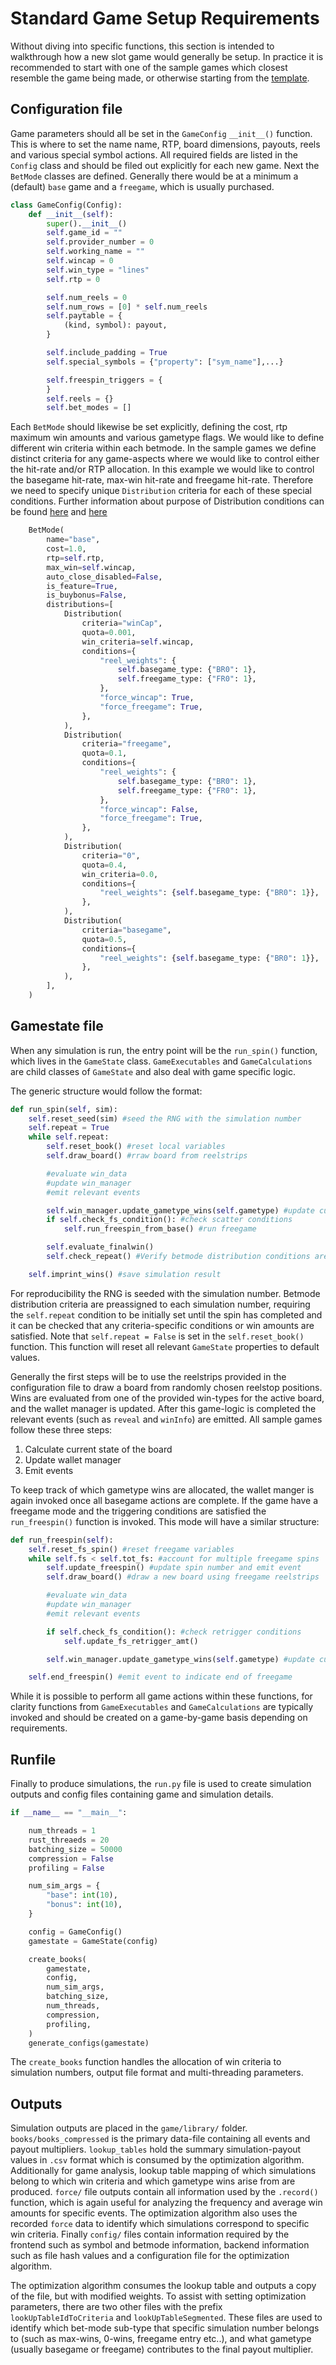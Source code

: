 # Standard Game Setup Requirements

Without diving into specific functions, this section is intended to walkthrough how a new slot game would generally be setup. In practice it is recommended to start with one of the sample games which closest resemble the game being made, or otherwise starting from the [template](../sample_section/sample_games.md).

## Configuration file

Game parameters should all be set in the `GameConfig` `__init__()` function. This is where to set the name name, RTP, board dimensions, payouts, reels and various special symbol actions. All required fields are listed in the `Config` class and should be filed out explicitly for each new game.
Next the `BetMode` classes are defined. Generally there would be at a minimum a (default) `base` game and a `freegame`, which is usually purchased.

```python
class GameConfig(Config):
    def __init__(self):
        super().__init__()
        self.game_id = ""
        self.provider_number = 0
        self.working_name = ""
        self.wincap = 0
        self.win_type = "lines"
        self.rtp = 0

        self.num_reels = 0
        self.num_rows = [0] * self.num_reels
        self.paytable = {
            (kind, symbol): payout,
        }

        self.include_padding = True
        self.special_symbols = {"property": ["sym_name"],...}

        self.freespin_triggers = {
        }
        self.reels = {}
        self.bet_modes = []
```

Each `BetMode` should likewise be set explicitly, defining the cost, rtp maximum win amounts and various gametype flags. We would like to define different win criteria within each betmode. In the sample games we define distinct criteria for any game-aspects where we would like to control either the hit-rate and/or RTP allocation. In this example we would like to control the basegame hit-rate, max-win hit-rate and freegame hit-rate. Therefore we need to specify unique `Distribution` criteria for each of these special conditions. Further information about purpose of Distribution conditions can be found [here](../gamestate_section/repeat_info.md) and [here](../gamestate_section/configuration_section/betmode_dist.md)

```python
    BetMode(
        name="base",
        cost=1.0,
        rtp=self.rtp,
        max_win=self.wincap,
        auto_close_disabled=False,
        is_feature=True,
        is_buybonus=False,
        distributions=[
            Distribution(
                criteria="winCap",
                quota=0.001,
                win_criteria=self.wincap,
                conditions={
                    "reel_weights": {
                        self.basegame_type: {"BR0": 1},
                        self.freegame_type: {"FR0": 1},
                    },
                    "force_wincap": True,
                    "force_freegame": True,
                },
            ),
            Distribution(
                criteria="freegame",
                quota=0.1,
                conditions={
                    "reel_weights": {
                        self.basegame_type: {"BR0": 1},
                        self.freegame_type: {"FR0": 1},
                    },
                    "force_wincap": False,
                    "force_freegame": True,
                },
            ),
            Distribution(
                criteria="0",
                quota=0.4,
                win_criteria=0.0,
                conditions={
                    "reel_weights": {self.basegame_type: {"BR0": 1}},
                },
            ),
            Distribution(
                criteria="basegame",
                quota=0.5,
                conditions={
                    "reel_weights": {self.basegame_type: {"BR0": 1}},
                },
            ),
        ],
    )
```

## Gamestate file

When any simulation is run, the entry point will be the `run_spin()` function, which lives in the `GameState` class. `GameExecutables` and `GameCalculations` are child classes of `GameState` and also deal with game specific logic.

The generic structure would follow the format:

```python
def run_spin(self, sim):
    self.reset_seed(sim) #seed the RNG with the simulation number
    self.repeat = True
    while self.repeat:
        self.reset_book() #reset local variables
        self.draw_board() #rraw board from reelstrips

        #evaluate win_data
        #update win_manager
        #emit relevant events

        self.win_manager.update_gametype_wins(self.gametype) #update cumulative basegame wins
        if self.check_fs_condition(): #check scatter conditions
            self.run_freespin_from_base() #run freegame

        self.evaluate_finalwin()
        self.check_repeat() #Verify betmode distribution conditions are satisfied

    self.imprint_wins() #save simulation result
```

For reproducibility the RNG is seeded with the simulation number. Betmode distribution criteria are preassigned to each simulation number, requiring the `self.repeat` condition to be initially set until the spin has completed and it can be checked that any criteria-specific conditions or win amounts are satisfied. Note that `self.repeat = False` is set in the `self.reset_book()` function. This function will reset all relevant `GameState` properties to default values.

Generally the first steps will be to use the reelstrips provided in the configuration file to draw a board from randomly chosen reelstop positions. Wins are evaluated from one of the provided win-types for the active board, and the wallet manager is updated. After this game-logic is completed the relevant events (such as `reveal` and `winInfo`) are emitted. All sample games follow these three steps:

1. Calculate current state of the board
2. Update wallet manager
3. Emit events

To keep track of which gametype wins are allocated, the wallet manger is again invoked once all basegame actions are complete. If the game have a freegame mode and the triggering conditions are satisfied the `run_freespin()` function is invoked. This mode will have a similar structure:

```python
def run_freespin(self):
    self.reset_fs_spin() #reset freegame variables
    while self.fs < self.tot_fs: #account for multiple freegame spins
        self.update_freespin() #update spin number and emit event
        self.draw_board() #draw a new board using freegame reelstrips

        #evaluate win_data
        #update win_manager
        #emit relevant events

        if self.check_fs_condition(): #check retrigger conditions
            self.update_fs_retrigger_amt()

        self.win_manager.update_gametype_wins(self.gametype) #update cumulative freegame win amounts

    self.end_freespin() #emit event to indicate end of freegame

```

While it is possible to perform all game actions within these functions, for clarity functions from `GameExecutables` and `GameCalculations` are typically invoked and should be created on a game-by-game basis depending on requirements.

## Runfile

Finally to produce simulations, the `run.py` file is used to create simulation outputs and config files containing game and simulation details.

```python
if __name__ == "__main__":

    num_threads = 1
    rust_threaeds = 20
    batching_size = 50000
    compression = False
    profiling = False

    num_sim_args = {
        "base": int(10),
        "bonus": int(10),
    }

    config = GameConfig()
    gamestate = GameState(config)

    create_books(
        gamestate,
        config,
        num_sim_args,
        batching_size,
        num_threads,
        compression,
        profiling,
    )
    generate_configs(gamestate)

```

The `create_books` function handles the allocation of win criteria to simulation numbers, output file format and multi-threading parameters.

## Outputs

Simulation outputs are placed in the `game/library/` folder. `books/books_compressed` is the primary data-file containing all events and payout multipliers. `lookup_tables` hold the summary simulation-payout values in `.csv` format which is consumed by the optimization algorithm. Additionally for game analysis, lookup table mapping of which simulations belong to which win criteria and which gametype wins arise from are produced. `force/` file outputs contain all information used by the `.record()` function, which is again useful for analyzing the frequency and average win amounts for specific events. The optimization algorithm also uses the recorded `force` data to identify which simulations correspond to specific win criteria. Finally `config/` files contain information required by the frontend such as symbol and betmode information, backend information such as file hash values and a configuration file for the optimization algorithm.

The optimization algorithm consumes the lookup table and outputs a copy of the file, but with modified weights. To assist with setting optimization parameters, there are two other files with the prefix `lookUpTableIdToCriteria` and `lookUpTableSegmented`. These files are used to identify which bet-mode sub-type that specific simulation number belongs to (such as max-wins, 0-wins, freegame entry etc..), and what gametype (usually basegame or freegame) contributes to the final payout multiplier.
